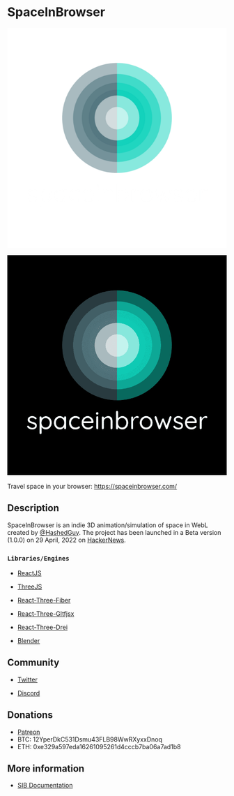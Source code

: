 # SpaceInBrowser

![SIB Logo](/public/logo/logo_transparent_50.png#gh-dark-mode-only)

![SIB Logo](/public/logo/twitter_profile_image.png#gh-light-mode-only)

Travel space in your browser: https://spaceinbrowser.com/ 

## Description

SpaceInBrowser is an indie 3D animation/simulation of space in WebL created by [@HashedGuy](https://github.com/HashedGuy). The project has been launched in a Beta version (1.0.0) on 29 April, 2022 on [HackerNews](https://news.ycombinator.com/item?id=31204353).

### `Libraries/Engines`

- [ReactJS](https://reactjs.org/docs/getting-started.html)

- [ThreeJS](https://threejs.org/docs/)

- [React-Three-Fiber](https://github.com/pmndrs/react-three-fiber)

- [React-Three-Gltfjsx](https://github.com/pmndrs/gltfjsx)

- [React-Three-Drei](https://github.com/pmndrs/drei)

- [Blender](https://docs.blender.org/)

## Community

- [Twitter](https://twitter.com/spaceinbrowser)

- [Discord](https://discord.gg/BD8AtqPm)

## Donations

- [Patreon](https://www.patreon.com/spaceinbrowser)
- BTC: 12YperDkC531Dsmu43FLB98WwRXyxxDnoq
- ETH: 0xe329a597eda16261095261d4cccb7ba06a7ad1b8

## More information

- [SIB Documentation](https://sib1.netlify.app/docs)
